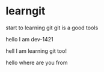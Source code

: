 # learngit
start to learning git
git is a good tools

hello I am dev-1421

hell I am learning git too!

hello where are you from